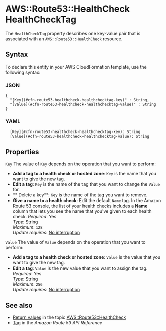 # AWS::Route53::HealthCheck HealthCheckTag<a name="aws-properties-route53-healthcheck-healthchecktag"></a>

The `HealthCheckTag` property describes one key\-value pair that is associated with an `AWS::Route53::HealthCheck` resource\.

## Syntax<a name="aws-properties-route53-healthcheck-healthchecktag-syntax"></a>

To declare this entity in your AWS CloudFormation template, use the following syntax:

### JSON<a name="aws-properties-route53-healthcheck-healthchecktag-syntax.json"></a>

```
{
  "[Key](#cfn-route53-healthcheck-healthchecktag-key)" : String,
  "[Value](#cfn-route53-healthcheck-healthchecktag-value)" : String
}
```

### YAML<a name="aws-properties-route53-healthcheck-healthchecktag-syntax.yaml"></a>

```
  [Key](#cfn-route53-healthcheck-healthchecktag-key): String
  [Value](#cfn-route53-healthcheck-healthchecktag-value): String
```

## Properties<a name="aws-properties-route53-healthcheck-healthchecktag-properties"></a>

`Key` <a name="cfn-route53-healthcheck-healthchecktag-key"></a>
The value of `Key` depends on the operation that you want to perform:

- **Add a tag to a health check or hosted zone**: `Key` is the name that you want to give the new tag\.
- **Edit a tag**: `Key` is the name of the tag that you want to change the `Value` for\.
- ** Delete a key**: `Key` is the name of the tag you want to remove\.
- **Give a name to a health check**: Edit the default `Name` tag\. In the Amazon Route 53 console, the list of your health checks includes a **Name** column that lets you see the name that you've given to each health check\.
  _Required_: Yes  
  _Type_: String  
  _Maximum_: `128`  
  _Update requires_: [No interruption](https://docs.aws.amazon.com/AWSCloudFormation/latest/UserGuide/using-cfn-updating-stacks-update-behaviors.html#update-no-interrupt)

`Value` <a name="cfn-route53-healthcheck-healthchecktag-value"></a>
The value of `Value` depends on the operation that you want to perform:

- **Add a tag to a health check or hosted zone**: `Value` is the value that you want to give the new tag\.
- **Edit a tag**: `Value` is the new value that you want to assign the tag\.
  _Required_: Yes  
  _Type_: String  
  _Maximum_: `256`  
  _Update requires_: [No interruption](https://docs.aws.amazon.com/AWSCloudFormation/latest/UserGuide/using-cfn-updating-stacks-update-behaviors.html#update-no-interrupt)

## See also<a name="aws-properties-route53-healthcheck-healthchecktag--seealso"></a>

- [Return values](https://docs.aws.amazon.com/AWSCloudFormation/latest/UserGuide/aws-resource-route53-healthcheck.html#aws-resource-route53-healthcheck-return-values) in the topic [AWS::Route53::HealthCheck](https://docs.aws.amazon.com/AWSCloudFormation/latest/UserGuide/aws-resource-route53-healthcheck.html)
- [Tag](https://docs.aws.amazon.com/Route53/latest/APIReference/API_Tag.html) in the _Amazon Route 53 API Reference_
